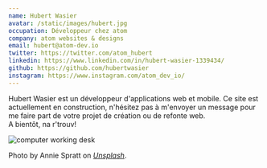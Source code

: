 ```yaml
---
name: Hubert Wasier
avatar: /static/images/hubert.jpg
occupation: Développeur chez atom
company: atom websites & designs
email: hubert@atom-dev.io
twitter: https://twitter.com/atom_hubert
linkedin: https://www.linkedin.com/in/hubert-wasier-1339434/
github: https://github.com/hubertwasier
instagram: https://www.instagram.com/atom_dev_io/
---
```


Hubert Wasier est un développeur d'applications web et mobile. Ce site est actuellement en construction, n'hésitez pas à m'envoyer un message pour me faire part de votre projet de création ou de refonte web.<br /> A bientôt, na r'trouv!

![computer working desk](/static/images/annie-spratt-wgivdx9dBdQ-unsplash.jpeg 'Computer World')

Photo by Annie Spratt on _[Unsplash](https://unsplash.com/photos/wgivdx9dBdQ?utm_source=unsplash&utm_medium=referral&utm_content=creditShareLink)_.

